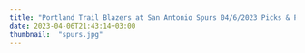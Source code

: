 ```yaml
---
title: "Portland Trail Blazers at San Antonio Spurs 04/6/2023 Picks & Preview"
date: 2023-04-06T21:43:14+03:00
thumbnail:  "spurs.jpg"
---
```


